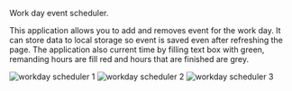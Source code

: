 Work day event scheduler.

This application allows you to add and removes event for the work day.
It can store data to local storage so event is saved even after refreshing the page. 
The application also current time by filling text box with green, remanding hours are fill red and hours
that are finished are grey. 

![workday scheduler 1](https://user-images.githubusercontent.com/124997994/227188219-2535dbdd-6d16-48d3-8595-3fa1ce38ebd5.jpg)
![workday scheduler 2](https://user-images.githubusercontent.com/124997994/227188226-92423dbb-c544-4ffe-802f-5a50d1bba409.jpg)
![workday scheduler 3](https://user-images.githubusercontent.com/124997994/227188229-73ea5c82-c771-4943-9473-777c85368ef9.jpg)

